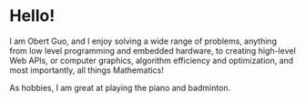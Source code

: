 # Hello!
I am Obert Guo, and I enjoy solving a wide range of problems, anything from low level programming and embedded hardware, to creating high-level Web APIs, or computer graphics, algorithm efficiency and optimization, and most importantly, all things Mathematics!

As hobbies, I am great at playing the piano and badminton.
